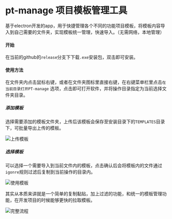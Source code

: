 # pt-manage 项目模板管理工具

基于electron开发的app，用于快捷管理各个不同的功能项目模板，将模板内容导入到自己需要的文件夹，实现模板统一管理，快速导入。（无需网络，本地管理）

#### 开始

在当前的github的`release`分支下下载`.exe`安装包，双击即可安装。

#### 使用方法

在文件夹内点击鼠标右键，或者在文件夹图标里直接右键，在右键菜单栏里点击`在当前目录打开PT-manage` 选项，点击即可打开软件，并将操作目录指定为当前选择文件夹目录。

##### 添加模板

选择需要添加的模板文件夹，上传后该模板会保存至安装目录下的`TEMPLATES`目录下，可批量导出上传的模板。

![上传模板](http://tool.mikoshu.me/1595296427%281%29.jpg)

##### 选择模板

可以选择一个需要导入到当前文件内的模板，点击确认后会将模板内的文件通过`igonre`规则过滤后复制到当前操作的目录内。

![使用模板](http://tool.mikoshu.me/1595296688%281%29.jpg)

其实从本质来讲就是一个简单的复制黏贴，加上过滤的功能，和统一的模板管理功能，在开发项目的时候能够更快的拉取模板。

![完整流程](http://tool.mikoshu.me/demo.gif)
